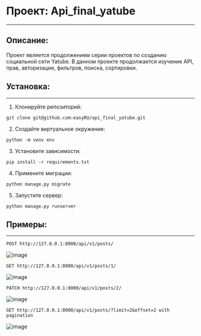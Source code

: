# Проект: Api_final_yatube
***
## Описание:
Проект является продолжением серии проектов по созданию социальной сети Yatube. В данном проекте продолжается изучение API, прав, авторизации, фильтров, поиска, сортировки.


## Установка:
***
1. Клонируйте репозиторий:
```
git clone git@github.com:easyRU/api_final_yatube.git
```
2. Создайте виртуальное окружение:
```
python -m venv env
```
3. Установите зависимости: 
```
pip install -r requirements.txt
```
4. Примените миграции: 
```
python manage.py migrate
```
5. Запустите сервер: 
```
python manage.py runserver
```

## Примеры:
***
```
POST http://127.0.0.1:8000/api/v1/posts/
```

![image](https://user-images.githubusercontent.com/96536178/196784713-b1282977-72a4-4fc9-8867-29f8671e5bec.png)

```
GET http://127.0.0.1:8000/api/v1/posts/1/
```

![image](https://user-images.githubusercontent.com/96536178/196784819-292b6a43-5544-49ea-88a3-fe012e256a56.png)

```
PATCH http://127.0.0.1:8000/api/v1/posts/2/
```

![image](https://user-images.githubusercontent.com/96536178/196788638-2eed500a-8854-40b1-b8cc-60626343d9c4.png)

```
GET http://127.0.0.1:8000/api/v1/posts/?limit=2&offset=2 with pagination
```

![image](https://user-images.githubusercontent.com/96536178/196791032-2f040742-8a5d-41f2-a88a-40c645d8c1b4.png)